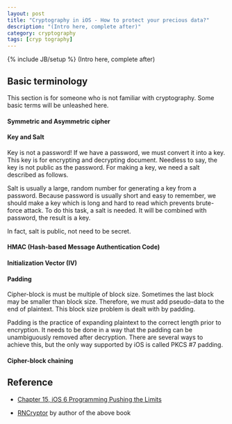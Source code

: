 ```yaml
---
layout: post
title: "Cryptography in iOS - How to protect your precious data?"
description: "(Intro here, complete after)"
category: cryptography
tags: [cryp tography]
---
```

{% include JB/setup %}
(Intro here, complete after)

## Basic terminology
This section is for someone who is not familiar with cryptography. Some basic terms will be unleashed here.

#### Symmetric and Asymmetric cipher


#### Key and Salt
Key is not a password! If we have a password, we must convert it into a key. This key is for encrypting and decrypting document. Needless to say, the key is not public as the password. For making a key, we need a salt described as follows.

Salt is usually a large, random number for generating a key from a password. Because password is usually short and easy to remember, we should make a key which is long and hard to read which prevents brute-force attack. To do this task, a salt is needed. It will be combined with password, the result is a key.

In fact, salt is public, not need to be secret.



#### HMAC (Hash-based Message Authentication Code)


#### Initialization Vector (IV)


#### Padding
Cipher-block is must be multiple of block size. Sometimes the last block may be smaller than block size. Therefore, we must add pseudo-data to the end of plaintext. This block size problem is dealt with by padding.

Padding is the practice of expanding plaintext to the correct length prior to encryption. It needs to be done in a way that the padding can be unambiguously removed after decryption. There are several ways to achieve this, but the only way supported by iOS is called PKCS #7 padding.

#### Cipher-block chaining




## Reference
- [Chapter 15, iOS 6 Programming Pushing the Limits](http://www.amazon.com/iOS-Programming-Pushing-Limits-Application/dp/1118449959)

- [RNCryptor](https://github.com/rnapier/RNCryptor) by author of the above book


